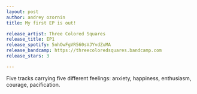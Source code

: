 ```yaml
---
layout: post
author: andrey ozornin
title: My first EP is out!

release_artist: Three Colored Squares
release_title: EP1
release_spotify: 5nhOwFgVR560sVJYvdZuMA
release_bandcamp: https://threecoloredsquares.bandcamp.com
release_stars: 3

---
```


Five tracks carrying five different feelings: anxiety, happiness, enthusiasm, courage, pacification.
